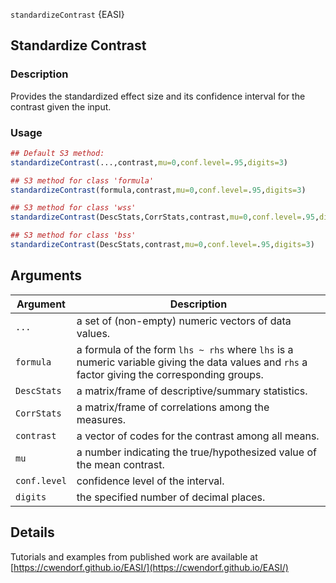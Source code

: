 `standardizeContrast` {EASI} 

## Standardize Contrast

### Description

Provides the standardized effect size and its confidence interval for the contrast given the input.

### Usage

```r
## Default S3 method:
standardizeContrast(...,contrast,mu=0,conf.level=.95,digits=3)

## S3 method for class 'formula'
standardizeContrast(formula,contrast,mu=0,conf.level=.95,digits=3)

## S3 method for class 'wss'
standardizeContrast(DescStats,CorrStats,contrast,mu=0,conf.level=.95,digits=3)

## S3 method for class 'bss'
standardizeContrast(DescStats,contrast,mu=0,conf.level=.95,digits=3)
```

## Arguments

Argument | Description
--- | ---
```...``` | a set of (non-empty) numeric vectors of data values.
```formula``` | a formula of the form `lhs ~ rhs` where `lhs` is a numeric variable giving the data values and `rhs` a factor giving the corresponding groups.
```DescStats``` | a matrix/frame of descriptive/summary statistics.
```CorrStats``` | a matrix/frame of correlations among the measures.
```contrast``` | a vector of codes for the contrast among all means.
```mu``` | a number indicating the true/hypothesized value of the mean contrast.
```conf.level``` | confidence level of the interval.
```digits``` | the specified number of decimal places.

## Details

Tutorials and examples from published work are available at [https://cwendorf.github.io/EASI/](https://cwendorf.github.io/EASI/) 
